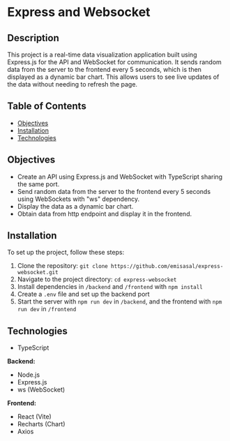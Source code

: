 # Express and Websocket

## Description

This project is a real-time data visualization application built using Express.js for the API and WebSocket for communication.
It sends random data from the server to the frontend every 5 seconds, which is then displayed as a dynamic bar chart.
This allows users to see live updates of the data without needing to refresh the page.

## Table of Contents

- [Objectives](#objectives)
- [Installation](#installation)
- [Technologies](#technologies)

## Objectives

- Create an API using Express.js and WebSocket with TypeScript sharing the same port.
- Send random data from the server to the frontend every 5 seconds using WebSockets with "ws" dependency.
- Display the data as a dynamic bar chart.
- Obtain data from http endpoint and display it in the frontend.

## Installation

To set up the project, follow these steps:

1. Clone the repository: `git clone https://github.com/emisasal/express-websocket.git`
2. Navigate to the project directory: `cd express-websocket`
3. Install dependencies in `/backend` and `/frontend` with `npm install`
4. Create a `.env` file and set up the backend port
5. Start the server with `npm run dev` in `/backend`, and the frontend with `npm run dev` in `/frontend`

## Technologies

- TypeScript

**Backend:**

- Node.js
- Express.js
- ws (WebSocket)

**Frontend:**

- React (Vite)
- Recharts (Chart)
- Axios
